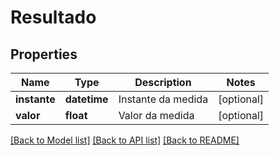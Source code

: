 # Resultado

## Properties
Name | Type | Description | Notes
------------ | ------------- | ------------- | -------------
**instante** | **datetime** | Instante da medida | [optional] 
**valor** | **float** | Valor da medida | [optional] 

[[Back to Model list]](../README.md#documentation-for-models) [[Back to API list]](../README.md#documentation-for-api-endpoints) [[Back to README]](../README.md)

